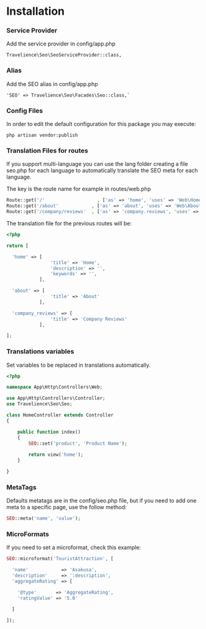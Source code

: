 # Installation


### Service Provider
Add the service provider in config/app.php

```
Travelience\Seo\SeoServiceProvider::class,
```

### Alias
Add the SEO alias in config/app.php

```
'SEO' => Travelience\Seo\Facades\Seo::class,`
```

### Config Files
In order to edit the default configuration for this package you may execute:

```
php artisan vendor:publish
```

### Translation Files for routes
If you support multi-language you can use the lang folder creating a file seo.php for each language to automatically translate the SEO meta for each language.

The key is the route name for example in routes/web.php
```php
Route::get('/'  	             , ['as' => 'home', 'uses' => 'Web\HomeController@index']);
Route::get('/about'            , ['as' => 'about', 'uses' => 'Web\AboutController@index']);
Route::get('/company/reviews'  , ['as' => 'company.reviews', 'uses' => 'Web\CompanyController@reviews']);
```

The translation file for the previous routes will be:

```php
<?php

return [

  'home' => [
                'title' => 'Home',
                'description' => '',
                'keywords' => '',
            ],

  'about' => [
                'title' => 'About'
            ],

  'company_reviews' => [
                'title' => 'Company Reviews'
            ],

];

```

### Translations variables
Set variables to be replaced in translations automatically.

```php
<?php

namespace App\Http\Controllers\Web;

use App\Http\Controllers\Controller;
use Travelience\Seo\Seo;

class HomeController extends Controller
{

    public function index()
    {
        SEO::set('product', 'Product Name');
        
        return view('home');
    }

}

```

### MetaTags
Defaults metatags are in the config/seo.php file, but if you need to add one meta to a specific page, use the follow method:

```php
SEO::meta('name', 'value');
```

### MicroFormats
If you need to set a microformat, check this example:

```php
SEO::microformat('TouristAttraction', [

  'name'            => 'Asakusa', 
  'description'     => ':description', 
  'aggregateRating' => [

    '@type'       => 'AggregateRating', 
    'ratingValue' => '5.0' 

  ]

]);
````


